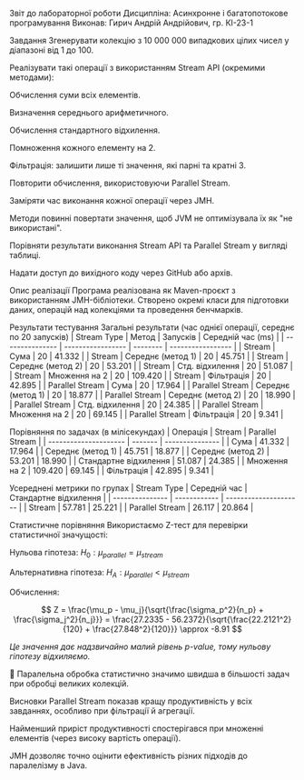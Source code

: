Звіт до лабораторної роботи
Дисципліна: Асинхронне і багатопотокове програмування
Виконав: Гирич Андрій Андрійович, гр. КІ-23-1

Завдання
Згенерувати колекцію з 10 000 000 випадкових цілих чисел у діапазоні від 1 до 100.

Реалізувати такі операції з використанням Stream API (окремими методами):

Обчислення суми всіх елементів.

Визначення середнього арифметичного.

Обчислення стандартного відхилення.

Помноження кожного елементу на 2.

Фільтрація: залишити лише ті значення, які парні та кратні 3.

Повторити обчислення, використовуючи Parallel Stream.

Заміряти час виконання кожної операції через JMH.

Методи повинні повертати значення, щоб JVM не оптимізувала їх як "не використані".

Порівняти результати виконання Stream API та Parallel Stream у вигляді таблиці.

Надати доступ до вихідного коду через GitHub або архів.

Опис реалізації
Програма реалізована як Maven-проєкт з використанням JMH-бібліотеки. Створено окремі класи для підготовки даних, операцій над колекціями та проведення бенчмарків.

Результати тестування
Загальні результати (час однієї операції, середнє по 20 запусків)
| Stream Type     | Метод             | Запусків | Середній час (ms) |
| --------------- | ----------------- | -------- | ----------------- |
| Stream          | Сума              | 20       | 41.332            |
| Stream          | Середнє (метод 1) | 20       | 45.751            |
| Stream          | Середнє (метод 2) | 20       | 53.201            |
| Stream          | Стд. відхилення   | 20       | 51.087            |
| Stream          | Множення на 2     | 20       | 109.420           |
| Stream          | Фільтрація        | 20       | 42.895            |
| Parallel Stream | Сума              | 20       | 17.964            |
| Parallel Stream | Середнє (метод 1) | 20       | 18.877            |
| Parallel Stream | Середнє (метод 2) | 20       | 18.990            |
| Parallel Stream | Стд. відхилення   | 20       | 24.385            |
| Parallel Stream | Множення на 2     | 20       | 69.145            |
| Parallel Stream | Фільтрація        | 20       | 9.341             |

Порівняння по задачах (в мілісекундах)
| Операція              | Stream  | Parallel Stream |
| --------------------- | ------- | --------------- |
| Сума                  | 41.332  | 17.964          |
| Середнє (метод 1)     | 45.751  | 18.877          |
| Середнє (метод 2)     | 53.201  | 18.990          |
| Стандартне відхилення | 51.087  | 24.385          |
| Множення на 2         | 109.420 | 69.145          |
| Фільтрація            | 42.895  | 9.341           |

Усереднені метрики по групах
| Stream Type     | Середній час | Стандартне відхилення |
| --------------- | ------------ | --------------------- |
| Stream          | 57.781       | 25.221                |
| Parallel Stream | 26.117       | 20.864                |

Статистичне порівняння
Використаємо Z-тест для перевірки статистичної значущості:

Нульова гіпотеза: $H_0 : \mu_{parallel} = \mu_{stream}$

Альтернативна гіпотеза: $H_A : \mu_{parallel} < \mu_{stream}$

Обчислення:

$$ Z = \frac{\mu_p - \mu_j}{\sqrt{\frac{\sigma_p^2}{n_p} + \frac{\sigma_j^2}{n_j}}} = \frac{27.2335 - 56.2372}{\sqrt{\frac{22.2121^2}{120} + \frac{27.848^2}{120}}} \approx -8.91 $$

*Це значення дає надзвичайно малий рівень p-value, тому нульову гіпотезу відхиляємо.*

💬 Паралельна обробка статистично значимо швидша в більшості задач при обробці великих колекцій.

Висновки
Parallel Stream показав кращу продуктивність у всіх завданнях, особливо при фільтрації й агрегації.

Найменший приріст продуктивності спостерігався при множенні елементів (через високу вартість операції).

JMH дозволяє точно оцінити ефективність різних підходів до паралелізму в Java.
